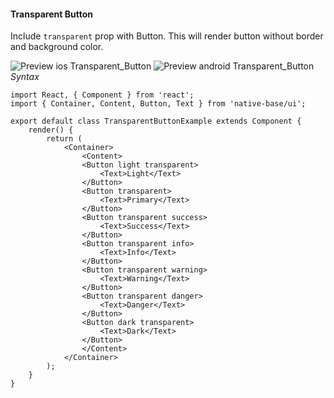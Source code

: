 #### Transparent Button

Include <code>transparent</code> prop with Button. This will render button without border and background color.<br />

![Preview ios Transparent_Button](https://github.com/GeekyAnts/NativeBase-KitchenSink/raw/master/screenshots/ios/transparentButtons.png)
![Preview android Transparent_Button](https://github.com/GeekyAnts/NativeBase-KitchenSink/raw/master/screenshots/android/transparentButtons.png)
*Syntax*

<pre class="line-numbers"><code class="language-jsx">import React, { Component } from 'react';
import { Container, Content, Button, Text } from 'native-base/ui';
​
export default class TransparentButtonExample extends Component {
    render() {
        return (
            &lt;Container>
                &lt;Content>
                &lt;Button light transparent>
                    &lt;Text>Light&lt;/Text>
                &lt;/Button>
                &lt;Button transparent>
                    &lt;Text>Primary&lt;/Text>
                &lt;/Button>
                &lt;Button transparent success>
                    &lt;Text>Success&lt;/Text>
                &lt;/Button>
                &lt;Button transparent info>
                    &lt;Text>Info&lt;/Text>
                &lt;/Button>
                &lt;Button transparent warning>
                    &lt;Text>Warning&lt;/Text>
                &lt;/Button>
                &lt;Button transparent danger>
                    &lt;Text>Danger&lt;/Text>
                &lt;/Button>
                &lt;Button dark transparent>
                    &lt;Text>Dark&lt;/Text>
                &lt;/Button>
                &lt;/Content>
            &lt;/Container>
        );
    }
}</code></pre><br />
